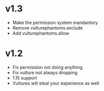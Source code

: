 # v1.3

- Make the permission system mandantory
- Remove vulturephantoms.exclude
- Add vulturephantoms.allow

# v1.2

- Fix permission not doing anything
- Fix vulture not always dropping
- 1.15 support
- Vultures will steal your experience as well